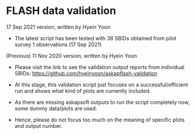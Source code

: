 # FLASH data validation

17 Sep 2021 version, written by Hyein Yoon

- The latest script has been tested with 36 SBIDs obtained from pilot survey 1 observations (17 Sep 2021)


(Previous)
11 Nov 2020 version, written by Hyein Yoon

- Please visit the link to see the validation output reports from individual SBIDs: https://github.com/hyeinyoon/askapflash-validation

- At this stage, this validation script just focuses on a successful/efficient run and shows what kind of plots are currently included.

- As there are missing askapsoft outputs to run the script completely now, some dummy data/plots are used.

- Hence, please do not focus too much on the meaning of specific plots and output number.
